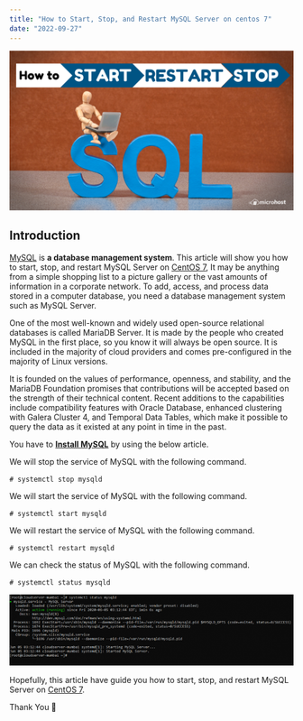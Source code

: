 ```yaml
---
title: "How to Start, Stop, and Restart MySQL Server on centos 7"
date: "2022-09-27"
---
```


![How to Start, Stop, and Restart MySQL Server on centos 7](images/How-to-Start-Stop-and-Restart-MySQL-Server.png)

## Introduction

[MySQL](https://en.wikipedia.org/wiki/MySQL) is **a database management system**. This article will show you how to start, stop, and restart MySQL Server on [CentOS 7](https://utho.com/docs/tutorial/how-to-install-php-7-4-in-centos-7/), It may be anything from a simple shopping list to a picture gallery or the vast amounts of information in a corporate network. To add, access, and process data stored in a computer database, you need a database management system such as MySQL Server.

One of the most well-known and widely used open-source relational databases is called MariaDB Server. It is made by the people who created MySQL in the first place, so you know it will always be open source. It is included in the majority of cloud providers and comes pre-configured in the majority of Linux versions.

It is founded on the values of performance, openness, and stability, and the MariaDB Foundation promises that contributions will be accepted based on the strength of their technical content. Recent additions to the capabilities include compatibility features with Oracle Database, enhanced clustering with Galera Cluster 4, and Temporal Data Tables, which make it possible to query the data as it existed at any point in time in the past.

You have to **[Install MySQ](https://utho.com/docs/tutorial/how-to-install-mariadb-10-7-on-centos-7/)**[**L**](https://utho.com/docs/tutorial/how-to-install-latest-mysql-5-7-on-centos-7/) by using the below article.

We will stop the service of MySQL with the following command.

```
# systemctl stop mysqld
```

We will start the service of MySQL with the following command.

```
# systemctl start mysqld
```

We will restart the service of MySQL with the following command.

```
# systemctl restart mysqld
```

We can check the status of MySQL with the following command.

```
# systemctl status mysqld
```

![Start Stop and Restart MySQL Server](images/image-183.png)

Hopefully, this article have guide you how to start, stop, and restart MySQL Server on [CentOS 7](https://utho.com/docs/tutorial/how-to-install-php-7-4-in-centos-7/).

Thank You 🙂
